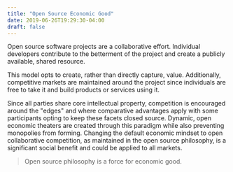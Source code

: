 ```yaml
---
title: "Open Source Economic Good"
date: 2019-06-26T19:29:30-04:00
draft: false
---
```

Open source software projects are a collaborative effort. Individual developers contribute to the betterment of the project and create a publicly available, shared resource.

This model opts to create, rather than directly capture, value. Additionally, competitive markets are maintained around the project since individuals are free to take it and build products or services using it.

Since all parties share core intellectual property, competition is encouraged around the "edges" and where comparative advantages apply with some participants opting to keep these facets closed source. Dynamic, open economic theaters are created through this paradigm while also preventing monopolies from forming. Changing the default economic mindset to open collaborative competition, as maintained in the open source philosophy, is a significant social benefit and could be applied to all markets.

> Open source philosophy is a force for economic good.
